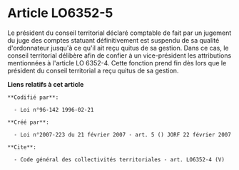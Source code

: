 # Article LO6352-5

Le président du conseil territorial déclaré comptable de fait par un jugement du juge des comptes statuant définitivement est
suspendu de sa qualité d'ordonnateur jusqu'à ce qu'il ait reçu quitus de sa gestion. Dans ce cas, le conseil territorial
délibère afin de confier à un vice-président les attributions mentionnées à l'article LO 6352-4. Cette fonction prend fin dès
lors que le président du conseil territorial a reçu quitus de sa gestion.

**Liens relatifs à cet article**

	**Codifié par**:

	  - Loi n°96-142 1996-02-21

	**Créé par**:

	  - Loi n°2007-223 du 21 février 2007 - art. 5 () JORF 22 février 2007

	**Cite**:

	  - Code général des collectivités territoriales - art. LO6352-4 (V)
